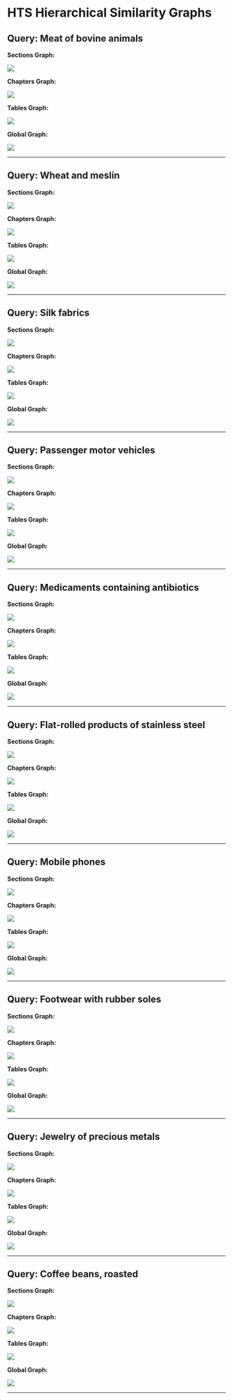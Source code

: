 # HTS Hierarchical Similarity Graphs

## Query: Meat of bovine animals

**Sections Graph:**

![](graphs\Meat_of_bovine_animals_sections.png)

**Chapters Graph:**

![](graphs\Meat_of_bovine_animals_chapters.png)

**Tables Graph:**

![](graphs\Meat_of_bovine_animals_tables.png)

**Global Graph:**

![](graphs\Meat_of_bovine_animals_global.png)


---

## Query: Wheat and meslin

**Sections Graph:**

![](graphs\Wheat_and_meslin_sections.png)

**Chapters Graph:**

![](graphs\Wheat_and_meslin_chapters.png)

**Tables Graph:**

![](graphs\Wheat_and_meslin_tables.png)

**Global Graph:**

![](graphs\Wheat_and_meslin_global.png)


---

## Query: Silk fabrics

**Sections Graph:**

![](graphs\Silk_fabrics_sections.png)

**Chapters Graph:**

![](graphs\Silk_fabrics_chapters.png)

**Tables Graph:**

![](graphs\Silk_fabrics_tables.png)

**Global Graph:**

![](graphs\Silk_fabrics_global.png)


---

## Query: Passenger motor vehicles

**Sections Graph:**

![](graphs\Passenger_motor_vehicles_sections.png)

**Chapters Graph:**

![](graphs\Passenger_motor_vehicles_chapters.png)

**Tables Graph:**

![](graphs\Passenger_motor_vehicles_tables.png)

**Global Graph:**

![](graphs\Passenger_motor_vehicles_global.png)


---

## Query: Medicaments containing antibiotics

**Sections Graph:**

![](graphs\Medicaments_containing_antibiotics_sections.png)

**Chapters Graph:**

![](graphs\Medicaments_containing_antibiotics_chapters.png)

**Tables Graph:**

![](graphs\Medicaments_containing_antibiotics_tables.png)

**Global Graph:**

![](graphs\Medicaments_containing_antibiotics_global.png)


---

## Query: Flat-rolled products of stainless steel

**Sections Graph:**

![](graphs\Flat-rolled_products_of_stainless_steel_sections.png)

**Chapters Graph:**

![](graphs\Flat-rolled_products_of_stainless_steel_chapters.png)

**Tables Graph:**

![](graphs\Flat-rolled_products_of_stainless_steel_tables.png)

**Global Graph:**

![](graphs\Flat-rolled_products_of_stainless_steel_global.png)


---

## Query: Mobile phones

**Sections Graph:**

![](graphs\Mobile_phones_sections.png)

**Chapters Graph:**

![](graphs\Mobile_phones_chapters.png)

**Tables Graph:**

![](graphs\Mobile_phones_tables.png)

**Global Graph:**

![](graphs\Mobile_phones_global.png)


---

## Query: Footwear with rubber soles

**Sections Graph:**

![](graphs\Footwear_with_rubber_soles_sections.png)

**Chapters Graph:**

![](graphs\Footwear_with_rubber_soles_chapters.png)

**Tables Graph:**

![](graphs\Footwear_with_rubber_soles_tables.png)

**Global Graph:**

![](graphs\Footwear_with_rubber_soles_global.png)


---

## Query: Jewelry of precious metals

**Sections Graph:**

![](graphs\Jewelry_of_precious_metals_sections.png)

**Chapters Graph:**

![](graphs\Jewelry_of_precious_metals_chapters.png)

**Tables Graph:**

![](graphs\Jewelry_of_precious_metals_tables.png)

**Global Graph:**

![](graphs\Jewelry_of_precious_metals_global.png)


---

## Query: Coffee beans, roasted

**Sections Graph:**

![](graphs\Coffee_beans,_roasted_sections.png)

**Chapters Graph:**

![](graphs\Coffee_beans,_roasted_chapters.png)

**Tables Graph:**

![](graphs\Coffee_beans,_roasted_tables.png)

**Global Graph:**

![](graphs\Coffee_beans,_roasted_global.png)


---

